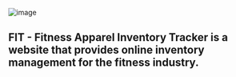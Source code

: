 ![image](https://user-images.githubusercontent.com/110556268/219554158-119c0fa3-2a55-4d67-871a-dad5cc7add09.png)

<h2> FIT - Fitness Apparel Inventory Tracker is a website that provides online inventory management for the fitness industry.</h2>

